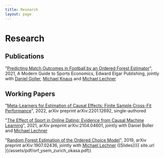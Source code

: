 ```yaml
---
title: Research
layout: page
---
```


# Research

## Publications

"[Predicting Match Outcomes in Football by an Ordered Forest Estimator](http://ux-tauri.unisg.ch/RePEc/usg/econwp/EWP-1811.pdf)", 2021,  A Modern Guide to Sports Economics, Edward Elgar Publishing, jointly with [Daniel Goller](https://sites.google.com/site/mrdanielgoller), [Michael Knaus](https://mcknaus.github.io/) and [Michael Lechner](https://www.michael-lechner.eu/)

## Working Papers

"[Meta-Learners for Estimation of Causal Effects: Finite Sample Cross-Fit Performance](https://arxiv.org/pdf/2201.12692.pdf)", 2022, arXiv preprint arXiv:2201.12692, single-authored

"[The Effect of Sport in Online Dating: Evidence from Causal Machine Learning](https://arxiv.org/pdf/2104.04601.pdf)", 2021, arXiv preprint arXiv:2104.04601, jointly with Daniel Boller and [Michael Lechner](https://www.michael-lechner.eu/)

"[Random Forest Estimation of the Ordered Choice Model](https://arxiv.org/pdf/1907.02436.pdf)", 2019, arXiv preprint arXiv:1907.02436, jointly with [Michael Lechner](https://www.michael-lechner.eu/) ([Slides]({{ site.url }}/assets/pdf/orf_ysem_zurich_okasa.pdf))
